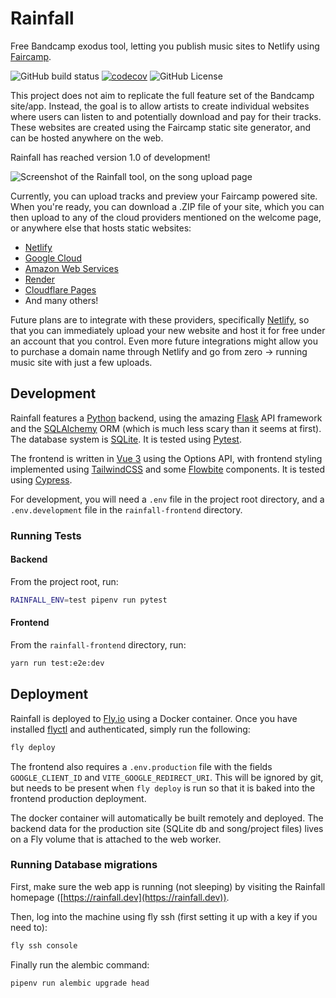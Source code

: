 # Rainfall
Free Bandcamp exodus tool, letting you publish music sites to Netlify using [Faircamp](https://codeberg.org/simonrepp/faircamp).

![GitHub build status](https://github.com/audiodude/rainfall/actions/workflows/ci.yml/badge.svg)
[![codecov](https://codecov.io/gh/audiodude/rainfall/branch/main/graph/badge.svg?token=rTPXFzOytM)](https://codecov.io/gh/audiodude/rainfall)
![GitHub License](https://img.shields.io/github/license/audiodude/rainfall)

This project does not aim to replicate the full feature set of the Bandcamp site/app. Instead, the goal is to allow artists to create individual websites where users can listen to and potentially download and pay for their tracks. These websites are created using the Faircamp static site generator, and can be hosted anywhere on the web.

Rainfall has reached version 1.0 of development!

![Screenshot of the Rainfall tool, on the song upload page](https://github.com/audiodude/rainfall/assets/57832/04e7088a-3d61-4dcd-b22a-445be161534e)

Currently, you can upload tracks and preview your Faircamp powered site. When you're ready, you can download a .ZIP file of your site, which you can then upload to any of the cloud providers mentioned on the welcome page, or anywhere else that hosts static websites:

* [Netlify](https://www.netlify.com/)
* [Google Cloud](https://cloud.google.com/storage?hl=en)
* [Amazon Web Services](https://aws.amazon.com/s3/)
* [Render](https://render.com)
* [Cloudflare Pages](https://pages.cloudflare.com/)
* And many others!


Future plans are to integrate with these providers, specifically [Netlify](https://www.netlify.com/), so that you can immediately upload your new website and host it for free under an account that you control. Even more future integrations might  allow you to purchase a domain name through Netlify and go from zero -> running music site with just a few uploads.

## Development

Rainfall features a [Python](https://www.python.org/) backend, using the amazing [Flask](https://flask.readthedocs.io/) API framework and the [SQLAlchemy](https://www.sqlalchemy.org/) ORM (which is much less scary than it seems at first). The database system is [SQLite](https://www.sqlite.org/index.html).  It is tested using [Pytest](https://pytest.org/).

The frontend is written in [Vue 3](https://vuejs.org/) using the Options API, with frontend styling implemented using [TailwindCSS](https://tailwindcss.com/) and some [Flowbite](https://flowbite.com/) components. It is tested using [Cypress](https://www.cypress.io/).

For development, you will need a `.env` file in the project root directory, and a `.env.development` file in the `rainfall-frontend` directory.

### Running Tests

#### Backend

From the project root, run:

```bash
RAINFALL_ENV=test pipenv run pytest
```

#### Frontend

From the `rainfall-frontend` directory, run:

```bash
yarn run test:e2e:dev
```

## Deployment

Rainfall is deployed to [Fly.io](https://fly.io/) using a Docker container. Once you have installed [flyctl](https://fly.io/docs/hands-on/install-flyctl/) and authenticated, simply run the following:

```bash
fly deploy
```

The frontend also requires a `.env.production` file with the fields `GOOGLE_CLIENT_ID` and `VITE_GOOGLE_REDIRECT_URI`. This will be ignored by git, but needs to be present when `fly deploy` is run so that it is baked into the frontend production deployment.

The docker container will automatically be built remotely and deployed. The backend data for the production site (SQLite db and song/project files) lives on a Fly volume that is attached to the web worker.

### Running Database migrations

First, make sure the web app is running (not sleeping) by visiting the Rainfall homepage ([https://rainfall.dev](https://rainfall.dev)).

Then, log into the machine using fly ssh (first setting it up with a key if you need to):

```bash
fly ssh console
```

Finally run the alembic command:

```bash
pipenv run alembic upgrade head
```
